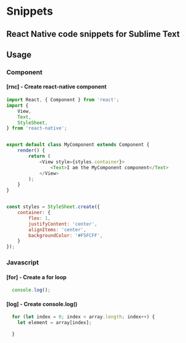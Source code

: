 # Snippets
## React Native code snippets for Sublime Text

## Usage
### Component
#### [rnc] - Create react-native component
```javascript
import React, { Component } from 'react';
import {
    View,
    Text,
    StyleSheet,
} from 'react-native';


export default class MyComponent extends Component {
    render() {
        return (
            <View style={styles.container}>
                <Text>I am the MyComponent component</Text>
            </View>
        );
    }
}


const styles = StyleSheet.create({
    container: {
        flex: 1,
        justifyContent: 'center',
        alignItems: 'center',
        backgroundColor: '#F5FCFF',
    }
});
```
### Javascript
#### [for] - Create a for loop
```javascript
  console.log();
```

#### [log] - Create console.log()
```javascript
  for (let index = 0; index < array.length; index++) {
    let element = array[index];
            
  }
```
